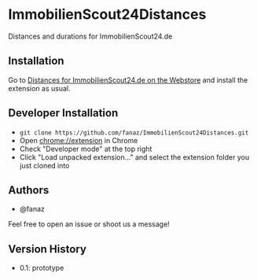 # ImmobilienScout24Distances
Distances and durations for ImmobilienScout24.de

## Installation

Go to
[Distances for ImmobilienScout24.de on the Webstore](https://chrome.google.com/webstore/detail/xxxx) 
and install the extension as usual.

## Developer Installation

* `git clone https://github.com/fanaz/ImmobilienScout24Distances.git`
* Open [chrome://extension](chrome://extension) in Chrome
* Check "Developer mode" at the top right
* Click "Load unpacked extension..." and select the extension folder you just cloned into

## Authors

* @fanaz

Feel free to open an issue or shoot us a message!

## Version History

* 0.1: prototype
